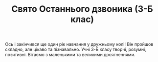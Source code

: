 ﻿---
title: Свято Останнього дзвоника (3-Б клас)
---

Ось і закінчився ще один рік навчання у дружньому колі! Він пройшов складно, але цікаво та пізнавально. Учні 3-Б класу творчі, розумні, позитивні. Вітаємо з маленькими та великими досягненнями.

<slideshow />
